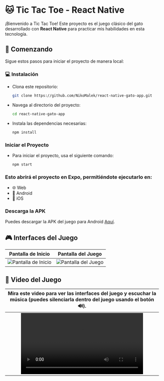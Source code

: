 # 🐱 Tic Tac Toe - React Native

¡Bienvenido a Tic Tac Toe! Este proyecto es el juego clásico del gato desarrollado con **React Native** para practicar mis habilidades en esta tecnología.

## 🚀 Comenzando

Sigue estos pasos para iniciar el proyecto de manera local:

###  💻 Instalación

-  Clona este repositorio:
  
    ```bash
    git clone https://github.com/NikoMalek/react-native-gato-app.git
    ```
    
-  Navega al directorio del proyecto:
    ```bash
    cd react-native-gato-app
    ```
    
-  Instala las dependencias necesarias:
    ```bash
    npm install
    ```

### Iniciar el Proyecto

-  Para iniciar el proyecto, usa el siguiente comando:
  
    ```bash
    npm start
    ```
    
 ### Esto abrirá el proyecto en Expo, permitiéndote ejecutarlo en:
   
   - 🌐 Web
   - 📱 Android
   - 📱 iOS

### Descarga la APK

Puedes descargar la APK del juego para Android [Aquí](https://github.com/NikoMalek/react-native-gato-app/releases/download/v1.0/best.game.gato.apk).

## 🎮 Interfaces del Juego

| Pantalla de Inicio | Pantalla del Juego |
|:--:|:--:|
| ![Pantalla de Inicio](https://github.com/user-attachments/assets/85e3ca76-9dd7-4515-b755-9d66e538caee) | ![Pantalla del Juego](https://github.com/user-attachments/assets/ada8844d-5e28-4fca-b710-4b8cba1867e5) |



## 🎥 Video del Juego

| Mira este video para ver las interfaces del juego y escuchar la música (puedes silenciarla dentro del juego usando el botón 🔊). |
|:--:|
| <video src="https://github.com/user-attachments/assets/4fbdbc09-fb45-4af7-b540-26441b6ffdfa" width="400" controls> </video> |




